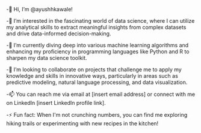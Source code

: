 -👋 Hi, I’m @ayushhkawale!

-👀 I’m interested in the fascinating world of data science, where I can utilize my analytical skills to extract meaningful insights from complex datasets and drive data-informed decision-making.

-🌱 I’m currently diving deep into various machine learning algorithms and enhancing my proficiency in programming languages like Python and R to sharpen my data science toolkit.

-💞️ I’m looking to collaborate on projects that challenge me to apply my knowledge and skills in innovative ways, particularly in areas such as predictive modeling, natural language processing, and data visualization.

-📫 You can reach me via email at [insert email address] or connect with me on LinkedIn [insert LinkedIn profile link].

-⚡ Fun fact: When I'm not crunching numbers, you can find me exploring hiking trails or experimenting with new recipes in the kitchen!


<!---
ayushhkawale/ayushhkawale is a ✨ special ✨ repository because its `README.md` (this file) appears on your GitHub profile.
You can click the Preview link to take a look at your changes.
--->

